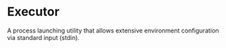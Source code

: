 # Executor
A process launching utility that allows extensive environment configuration via standard input (stdin).
